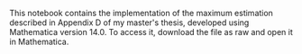 This notebook contains the implementation of the maximum estimation described in Appendix D of my master's thesis, developed using Mathematica version 14.0. To access it, download the file as raw and open it in Mathematica.
